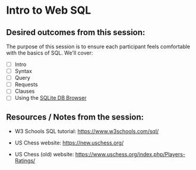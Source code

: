 # Intro to Web SQL

## Desired outcomes from this session:

The purpose of this session is to ensure each participant feels comfortable with the basics of SQL. We'll cover:

- [ ] Intro
- [ ] Syntax
- [ ] Query
- [ ] Requests
- [ ] Clauses
- [ ] Using the [SQLite DB Browser](https://sqlitebrowser.org/)

## Resources / Notes from the session:

- W3 Schools SQL tutorial: https://www.w3schools.com/sql/

- US Chess website: https://new.uschess.org/

- US Chess (old) website: https://www.uschess.org/index.php/Players-Ratings/
